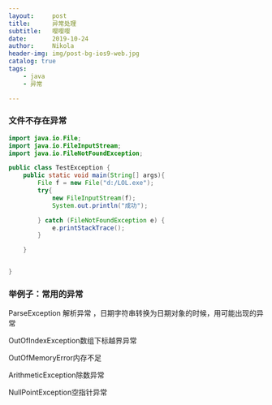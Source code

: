 ```yaml
---
layout:     post
title:      异常处理
subtitle:   嘤嘤嘤
date:       2019-10-24
author:     Nikola
header-img: img/post-bg-ios9-web.jpg
catalog: true
tags:
    - java
    - 异常

---
```


### 文件不存在异常

```java
import java.io.File;
import java.io.FileInputStream;
import java.io.FileNotFoundException;

public class TestException {
    public static void main(String[] args){
        File f = new File("d:/LOL.exe");
        try{
            new FileInputStream(f);
            System.out.println("成功");

        } catch (FileNotFoundException e) {
            e.printStackTrace();
        }

    }


}

```

### 举例子：常用的异常

ParseException 解析异常 ，日期字符串转换为日期对象的时候，用可能出现的异常

OutOfIndexException数组下标越界异常

OutOfMemoryError内存不足

ArithmeticException除数异常

NullPointException空指针异常